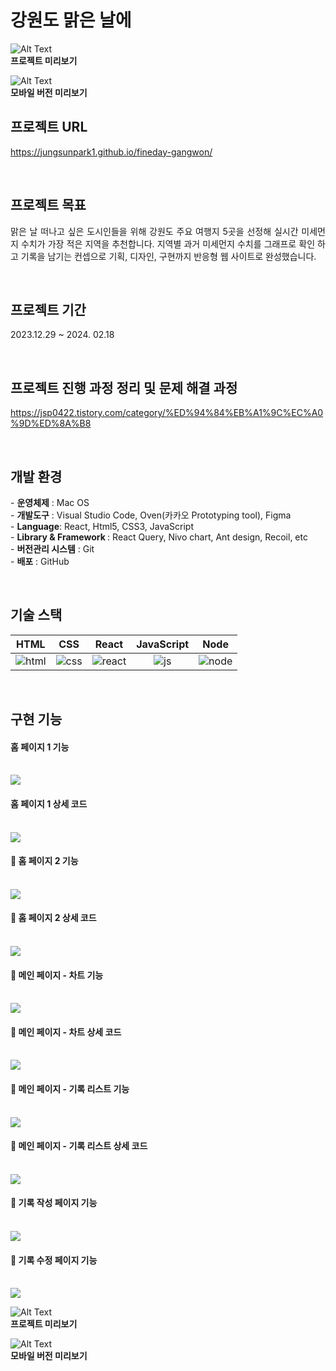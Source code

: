 # 강원도 맑은 날에

![Alt Text](./introduce/new.gif)
<br>
<b>프로젝트 미리보기 </b>

![Alt Text](./introduce/mobile.gif)
<br>
<b>모바일 버전 미리보기</b>

<!-- <p align="center">
  <br>
  <img src="./introduce/fineday-gangwon-main.png">
  <br>
</p> -->

## 프로젝트 URL

https://jungsunpark1.github.io/fineday-gangwon/

<br>

## 프로젝트 목표

<p align="justify">
맑은 날 떠나고 싶은 도시인들을 위해 강원도 주요 여행지 5곳을 선정해 실시간 미세먼지 수치가 가장 적은 지역을 추천합니다. 지역별 과거 미세먼지 수치를 그래프로 확인 하고 기록을 남기는 컨셉으로 기획, 디자인, 구현까지 반응형 웹 사이트로 완성했습니다.</p>

<br>

## 프로젝트 기간

<p align="justify">
2023.12.29 ~ 2024. 02.18
</p>

<br>

## 프로젝트 진행 과정 정리 및 문제 해결 과정

https://jsp0422.tistory.com/category/%ED%94%84%EB%A1%9C%EC%A0%9D%ED%8A%B8

<br>

## 개발 환경

<p align="justify">
  - <b>운영체제</b>	: Mac OS
  <br>
- <b>개발도구</b>	: Visual Studio Code, Oven(카카오 Prototyping tool), Figma
  <br>
- <b>Language</b>: React, Html5, CSS3, JavaScript
  <br>
- <b> Library & Framework </b>: React Query, Nivo chart, Ant design, Recoil, etc 
  <br>  
- <b>버전관리 시스템</b>	: Git
  <br>
- <b>배포</b>	: GitHub
  <br>
</p>

<br>

## 기술 스택

|  HTML   |  CSS   |  React   | JavaScript |  Node   |
| :-----: | :----: | :------: | :--------: | :-----: |
| ![html] | ![css] | ![react] |   ![js]    | ![node] |

<br>

## 구현 기능

#### 홈 페이지 1 기능

 <br>
  <img src="./introduce/slides/new1.png">
  <br>

#### 홈 페이지 1 상세 코드

   <br>
  <img src="./introduce/slides/new2.png">
  <br>

#### 📍 홈 페이지 2 기능

   <br>
  <img src="./introduce/slides/slide3.png">
  <br>

#### 📍 홈 페이지 2 상세 코드

   <br>
  <img src="./introduce/slides/slide4.png">
  <br>

#### 📍 메인 페이지 - 차트 기능

   <br>
  <img src="./introduce/slides/slide5.png">
  <br>

#### 📍 메인 페이지 - 차트 상세 코드

   <br>
  <img src="./introduce/slides/slide6.png">
  <br>

#### 📍 메인 페이지 - 기록 리스트 기능

   <br>
  <img src="./introduce/slides/slide7.png">
  <br>

#### 📍 메인 페이지 - 기록 리스트 상세 코드

   <br>
  <img src="./introduce/slides/slide8.png">
  <br>

#### 📍 기록 작성 페이지 기능

   <br>
  <img src="./introduce/slides/new9.png">
  <br>

#### 📍 기록 수정 페이지 기능

   <br>
  <img src="./introduce/slides/slide10.png">
  <br>

![Alt Text](./introduce/new.gif)
<br>
<b>프로젝트 미리보기 </b>

![Alt Text](./introduce/mobile.gif)
<br>
<b>모바일 버전 미리보기</b>

<!--  -->

[js]: ./introduce/icons/javascript.svg
[html]: ./introduce/icons/html.svg
[css]: ./introduce/icons/css.svg
[react]: ./introduce/icons/react.svg
[node]: ./introduce/icons/node.svg
